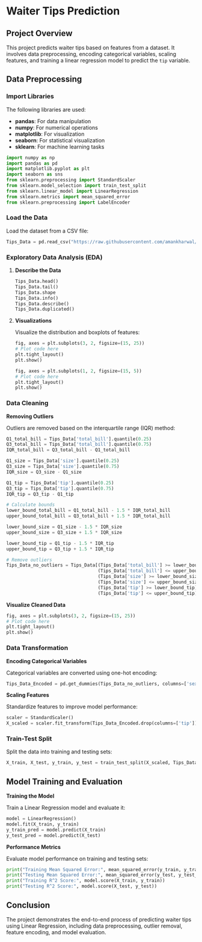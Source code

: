 # Waiter Tips Prediction

## Project Overview

This project predicts waiter tips based on features from a dataset. It involves data preprocessing, encoding categorical variables, scaling features, and training a linear regression model to predict the `tip` variable.

## Data Preprocessing

### Import Libraries

The following libraries are used:
- **pandas**: For data manipulation
- **numpy**: For numerical operations
- **matplotlib**: For visualization
- **seaborn**: For statistical visualization
- **sklearn**: For machine learning tasks

```python
import numpy as np
import pandas as pd
import matplotlib.pyplot as plt
import seaborn as sns
from sklearn.preprocessing import StandardScaler
from sklearn.model_selection import train_test_split
from sklearn.linear_model import LinearRegression
from sklearn.metrics import mean_squared_error
from sklearn.preprocessing import LabelEncoder
```

### Load the Data

Load the dataset from a CSV file:

```python
Tips_Data = pd.read_csv("https://raw.githubusercontent.com/amankharwal/Website-data/master/tips.csv")
```

### Exploratory Data Analysis (EDA)

1. **Describe the Data**

   ```python
   Tips_Data.head()
   Tips_Data.tail()
   Tips_Data.shape
   Tips_Data.info()
   Tips_Data.describe()
   Tips_Data.duplicated()
   ```

2. **Visualizations**

   Visualize the distribution and boxplots of features:

   ```python
   fig, axes = plt.subplots(3, 2, figsize=(15, 25))
   # Plot code here
   plt.tight_layout()
   plt.show()

   fig, axes = plt.subplots(1, 2, figsize=(15, 5))
   # Plot code here
   plt.tight_layout()
   plt.show()
   ```

### Data Cleaning

**Removing Outliers**

Outliers are removed based on the interquartile range (IQR) method:

```python
Q1_total_bill = Tips_Data['total_bill'].quantile(0.25)
Q3_total_bill = Tips_Data['total_bill'].quantile(0.75)
IQR_total_bill = Q3_total_bill - Q1_total_bill

Q1_size = Tips_Data['size'].quantile(0.25)
Q3_size = Tips_Data['size'].quantile(0.75)
IQR_size = Q3_size - Q1_size

Q1_tip = Tips_Data['tip'].quantile(0.25)
Q3_tip = Tips_Data['tip'].quantile(0.75)
IQR_tip = Q3_tip - Q1_tip

# Calculate bounds
lower_bound_total_bill = Q1_total_bill - 1.5 * IQR_total_bill
upper_bound_total_bill = Q3_total_bill + 1.5 * IQR_total_bill

lower_bound_size = Q1_size - 1.5 * IQR_size
upper_bound_size = Q3_size + 1.5 * IQR_size

lower_bound_tip = Q1_tip - 1.5 * IQR_tip
upper_bound_tip = Q3_tip + 1.5 * IQR_tip

# Remove outliers
Tips_Data_no_outliers = Tips_Data[(Tips_Data['total_bill'] >= lower_bound_total_bill) & 
                                  (Tips_Data['total_bill'] <= upper_bound_total_bill) &
                                  (Tips_Data['size'] >= lower_bound_size) & 
                                  (Tips_Data['size'] <= upper_bound_size) & 
                                  (Tips_Data['tip'] >= lower_bound_tip) & 
                                  (Tips_Data['tip'] <= upper_bound_tip)]
```

**Visualize Cleaned Data**

```python
fig, axes = plt.subplots(3, 2, figsize=(15, 25))
# Plot code here
plt.tight_layout()
plt.show()
```

### Data Transformation

**Encoding Categorical Variables**

Categorical variables are converted using one-hot encoding:

```python
Tips_Data_Encoded = pd.get_dummies(Tips_Data_no_outliers, columns=['sex', 'smoker', 'day', 'time'])
```

**Scaling Features**

Standardize features to improve model performance:

```python
scaler = StandardScaler()
X_scaled = scaler.fit_transform(Tips_Data_Encoded.drop(columns=['tip']))
```

### Train-Test Split

Split the data into training and testing sets:

```python
X_train, X_test, y_train, y_test = train_test_split(X_scaled, Tips_Data_Encoded['tip'], test_size=0.2, random_state=42)
```

## Model Training and Evaluation

**Training the Model**

Train a Linear Regression model and evaluate it:

```python
model = LinearRegression()
model.fit(X_train, y_train)
y_train_pred = model.predict(X_train)
y_test_pred = model.predict(X_test)
```

**Performance Metrics**

Evaluate model performance on training and testing sets:

```python
print("Training Mean Squared Error:", mean_squared_error(y_train, y_train_pred))
print("Testing Mean Squared Error:", mean_squared_error(y_test, y_test_pred))
print("Training R^2 Score:", model.score(X_train, y_train))
print("Testing R^2 Score:", model.score(X_test, y_test))
```

## Conclusion

The project demonstrates the end-to-end process of predicting waiter tips using Linear Regression, including data preprocessing, outlier removal, feature encoding, and model evaluation.
